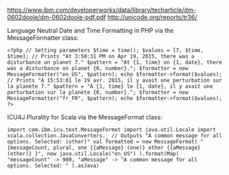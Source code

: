 https://www.ibm.com/developerworks/data/library/techarticle/dm-0602doole/dm-0602doole-pdf.pdf
http://unicode.org/reports/tr36/


Language Neutral Date and Time Formatting in PHP via the MessageFormatter class:

`<?php // Setting parameters $time = time(); $values = [7, $time, $time]; // Prints "At 3:50:31 PM on Apr 19, 2015, there was a disturbance on planet 7." $pattern = "At {1, time} on {1, date}, there was a disturbance on planet {0, number}."; $formatter = new MessageFormatter("en_US", $pattern); echo $formatter->format($values); // Prints "À 15:53:01 le 19 avr. 2015, il y avait une perturbation sur la planète 7." $pattern = "À {1, time} le {1, date}, il y avait une perturbation sur la planète {0, number}."; $formatter = new MessageFormatter("fr_FR", $pattern); echo $formatter->format($values); ?>`

ICU4J Plurality for Scala via the MessageFormat class:

`import com.ibm.icu.text.MessageFormat import java.util.Locale import scala.collection.JavaConverters._ // Outputs "A common message for all options. Selected: (other)" val formatted = new MessageFormat( "{messageCount, plural, one {{aMessage} (one)} other {{aMessage} (other)} }", new java.util.Locale("en_US") ).format(Map( "messageCount" -> 900, "aMessage" -> "A common message for all options. Selected: " ).asJava)`